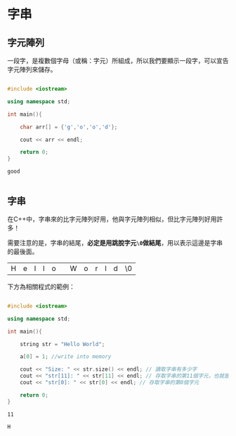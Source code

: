 # 字串

## 字元陣列
一段字，是複數個字母（或稱：字元）所組成，所以我們要顯示一段字，可以宣告字元陣列來儲存。

```c++ linenums="1" title="字元陣列範例程式"

#include <iostream>

using namespace std;

int main(){

    char arr[] = {'g','o','o','d'};

    cout << arr << endl;

    return 0;
}

```

```title="Output"
good


```



## 字串

在C++中，字串來的比字元陣列好用，他與字元陣列相似，但比字元陣列好用許多！

需要注意的是，字串的結尾，**必定是用跳脫字元``\0``做結尾**，用以表示這邊是字串的最後面。

<table>
    <tr>
        <td style="border-color:yellow">H</td>
        <td style="border-color:yellow">e</td>
        <td style="border-color:yellow">l</td>
        <td style="border-color:yellow">l</td>
        <td style="border-color:yellow">o</td>
        <td style="border-color:yellow"> </td>
        <td style="border-color:yellow">W</td>
        <td style="border-color:yellow">o</td>
        <td style="border-color:yellow">r</td>
        <td style="border-color:yellow">l</td>
        <td style="border-color:yellow">d</td>
        <td style="border-color:yellow">\0</td>
    </tr>
</table>

下方為相關程式的範例：

```c++ linenums="1" title="字串範例程式"

#include <iostream>

using namespace std;

int main(){

    string str = "Hello World";

    a[0] = 1; //write into memory

    cout << "Size: " << str.size() << endl; // 讀取字串有多少字
    cout << "str[11]: " << str[11] << endl; // 存取字串的第11個字元，也就是跳脫字元'\0'
    cout << "str[0]: " << str[0] << endl; // 存取字串的第0個字元

    return 0;
}

```

```title="Output"
11

H
```